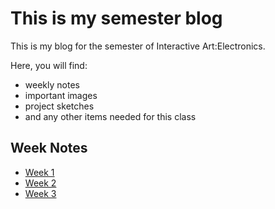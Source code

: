 # This is my semester blog

This is my blog for the semester of Interactive Art:Electronics.

Here, you will find:

* weekly notes
* important images
* project sketches
* and any other items needed for this class

## Week Notes

* [Week 1](week1.md)
* [Week 2](week2.md)
* [Week 3](week3.md)
